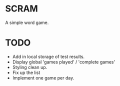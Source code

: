 # SCRAM

A simple word game.

# TODO
- Add in local storage of test results. 
- Display global 'games played' / 'complete games'
- Styling clean up.
- Fix up the list
- Implement one game per day.
